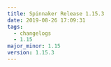 ```yaml
---
title: Spinnaker Release 1.15.3
date: 2019-08-26 17:09:31
tags:
  - changelogs
  - 1.15
major_minor: 1.15
version: 1.15.3
---
```


<script src="https://gist.github.com/spinnaker-release/bed366b82e09498dbb536c098ac11f14.js"/>
